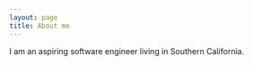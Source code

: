 ```yaml
---
layout: page
title: About me 
---
```


I am an aspiring software engineer living in Southern California.
